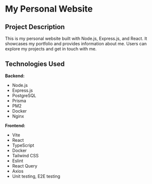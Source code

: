 # My Personal Website

## Project Description

This is my personal website built with Node.js, Express.js, and React. It showcases my portfolio and provides information about me. Users can explore my projects and get in touch with me.

## Technologies Used

**Backend:**
- Node.js 
- Express.js 
- PostgreSQL 
- Prisma 
- PM2 
- Docker 
- Nginx 

**Frontend:**
- Vite 
- React 
- TypeScript 
- Docker 
- Tailwind CSS 
- Eslint 
- React Query 
- Axios
- Unit testing, E2E testing
